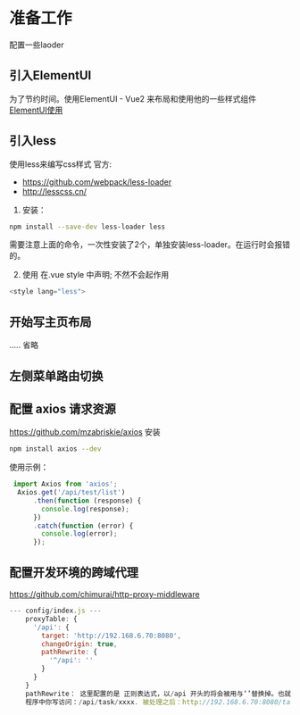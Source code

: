 # 准备工作
配置一些laoder

## 引入ElementUI

为了节约时间。使用ElementUI - Vue2 来布局和使用他的一些样式组件
[ElementUI使用](../element_ui.md)


## 引入less
使用less来编写css样式
官方:
* https://github.com/webpack/less-loader
* http://lesscss.cn/


1. 安装：
```bash
npm install --save-dev less-loader less
```
需要注意上面的命令，一次性安装了2个，单独安装less-loader。在运行时会报错的。

2. 使用
在.vue style 中声明; 不然不会起作用
```javascript
<style lang="less">
```

## 开始写主页布局
..... 省略

## 左侧菜单路由切换


## 配置 axios 请求资源
https://github.com/mzabriskie/axios
安装
```bash
npm install axios --dev
```
使用示例：
```javascript
 import Axios from 'axios';
  Axios.get('/api/test/list')
      .then(function (response) {
        console.log(response);
      })
      .catch(function (error) {
        console.log(error);
      });
```

## 配置开发环境的跨域代理
https://github.com/chimurai/http-proxy-middleware

```javascript
--- config/index.js ---
    proxyTable: {
      '/api': {
        target: 'http://192.168.6.70:8080',
        changeOrigin: true,
        pathRewrite: {
          '^/api': ''
        }
      }
    }
    pathRewrite： 这里配置的是 正则表达式，以/api 开头的将会被用与‘’替换掉。也就是说
    程序中你写访问：/api/task/xxxx. 被处理之后：http://192.168.6.70:8080/task/xxxx
```


